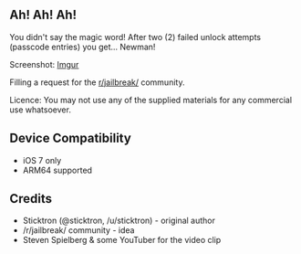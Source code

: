 ## Ah! Ah! Ah!

You didn't say the magic word!
After two (2) failed unlock attempts (passcode entries) you get... Newman!

Screenshot: [Imgur](http://i.imgur.com/5XE2oiR.png)

Filling a request for the [r/jailbreak/](http://reddit.com/r/jailbreak/) community.

Licence:
You may not use any of the supplied materials for any commercial use whatsoever.

## Device Compatibility

* iOS 7 only
* ARM64 supported


## Credits

* Sticktron (@sticktron, /u/sticktron) - original author
* /r/jailbreak/ community - idea
* Steven Spielberg & some YouTuber for the video clip
